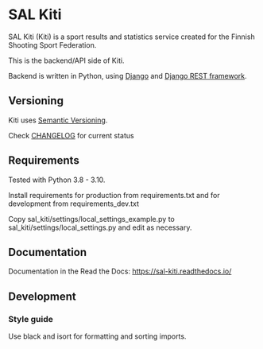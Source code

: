 # SAL Kiti
SAL Kiti (Kiti) is a sport results and statistics service created for the Finnish Shooting Sport Federation.

This is the backend/API side of Kiti.

Backend is written in Python, using [Django](https://www.djangoproject.com/) and
[Django REST framework](https://www.django-rest-framework.org/).

## Versioning
Kiti uses [Semantic Versioning](https://semver.org/spec/v2.0.0.html).

Check [CHANGELOG](CHANGELOG.md) for current status

## Requirements
Tested with Python 3.8 - 3.10.

Install requirements for production from requirements.txt and for development from
requirements_dev.txt

Copy sal_kiti/settings/local_settings_example.py to sal_kiti/settings/local_settings.py and edit as necessary.

## Documentation
Documentation in the Read the Docs: https://sal-kiti.readthedocs.io/

## Development
### Style guide
Use black and isort for formatting and sorting imports.